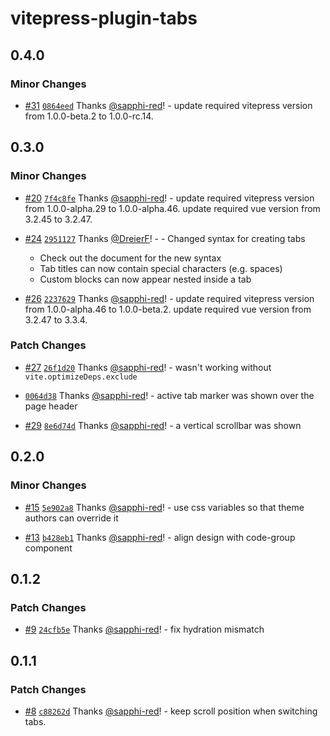 # vitepress-plugin-tabs

## 0.4.0

### Minor Changes

- [#31](https://github.com/sapphi-red/vitepress-plugins/pull/31) [`0864eed`](https://github.com/sapphi-red/vitepress-plugins/commit/0864eed9f406374f16fef159513ec0b1760d8460) Thanks [@sapphi-red](https://github.com/sapphi-red)! - update required vitepress version from 1.0.0-beta.2 to 1.0.0-rc.14.

## 0.3.0

### Minor Changes

- [#20](https://github.com/sapphi-red/vitepress-plugins/pull/20) [`7f4c8fe`](https://github.com/sapphi-red/vitepress-plugins/commit/7f4c8fe683650f6e8b82addc92c187fe07801fd4) Thanks [@sapphi-red](https://github.com/sapphi-red)! - update required vitepress version from 1.0.0-alpha.29 to 1.0.0-alpha.46. update required vue version from 3.2.45 to 3.2.47.

- [#24](https://github.com/sapphi-red/vitepress-plugins/pull/24) [`2951127`](https://github.com/sapphi-red/vitepress-plugins/commit/2951127dd0d4ade93d3d684bc26838f58b9068b8) Thanks [@DreierF](https://github.com/DreierF)! - - Changed syntax for creating tabs

  - Check out the document for the new syntax
  - Tab titles can now contain special characters (e.g. spaces)
  - Custom blocks can now appear nested inside a tab

- [#26](https://github.com/sapphi-red/vitepress-plugins/pull/26) [`2237629`](https://github.com/sapphi-red/vitepress-plugins/commit/2237629bf48a9013dc9d7fed508819af959188c4) Thanks [@sapphi-red](https://github.com/sapphi-red)! - update required vitepress version from 1.0.0-alpha.46 to 1.0.0-beta.2. update required vue version from 3.2.47 to 3.3.4.

### Patch Changes

- [#27](https://github.com/sapphi-red/vitepress-plugins/pull/27) [`26f1d20`](https://github.com/sapphi-red/vitepress-plugins/commit/26f1d20301ccaee0b11ed5c87e8c06f7bf1d6901) Thanks [@sapphi-red](https://github.com/sapphi-red)! - wasn't working without `vite.optimizeDeps.exclude`

- [`0064d38`](https://github.com/sapphi-red/vitepress-plugins/commit/0064d386289bc07a5893240eae9e45b4c2d898d5) Thanks [@sapphi-red](https://github.com/sapphi-red)! - active tab marker was shown over the page header

- [#29](https://github.com/sapphi-red/vitepress-plugins/pull/29) [`8e6d74d`](https://github.com/sapphi-red/vitepress-plugins/commit/8e6d74d1fd466476ae29efbfee737d43bba4c39b) Thanks [@sapphi-red](https://github.com/sapphi-red)! - a vertical scrollbar was shown

## 0.2.0

### Minor Changes

- [#15](https://github.com/sapphi-red/vitepress-plugins/pull/15) [`5e902a8`](https://github.com/sapphi-red/vitepress-plugins/commit/5e902a8fba33c7cb8db2b6e079d9d89ebaab9943) Thanks [@sapphi-red](https://github.com/sapphi-red)! - use css variables so that theme authors can override it

- [#13](https://github.com/sapphi-red/vitepress-plugins/pull/13) [`b428eb1`](https://github.com/sapphi-red/vitepress-plugins/commit/b428eb159b1b80ab64f3421a16c8219c00c5e5b9) Thanks [@sapphi-red](https://github.com/sapphi-red)! - align design with code-group component

## 0.1.2

### Patch Changes

- [#9](https://github.com/sapphi-red/vitepress-plugins/pull/9) [`24cfb5e`](https://github.com/sapphi-red/vitepress-plugins/commit/24cfb5ee76bd0eceb7b70c36c144210e020e80bf) Thanks [@sapphi-red](https://github.com/sapphi-red)! - fix hydration mismatch

## 0.1.1

### Patch Changes

- [#8](https://github.com/sapphi-red/vitepress-plugins/pull/8) [`c88262d`](https://github.com/sapphi-red/vitepress-plugins/commit/c88262d835f5a77fdcd978492ee88df5f5557268) Thanks [@sapphi-red](https://github.com/sapphi-red)! - keep scroll position when switching tabs.
